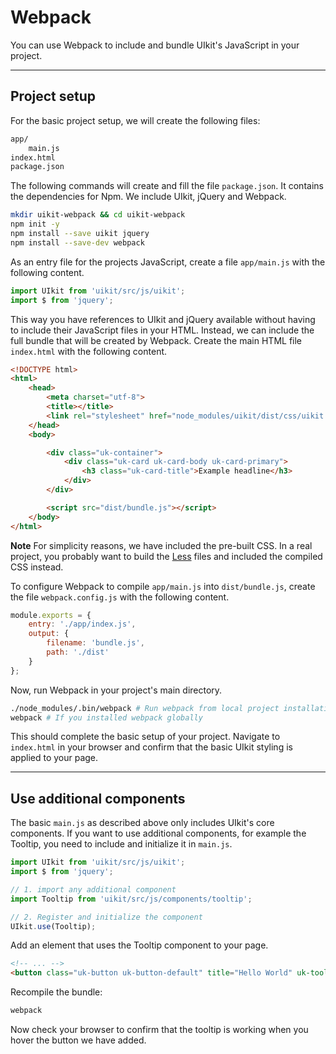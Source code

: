 # Webpack

You can use Webpack to include and bundle UIkit's JavaScript in your project.

***

## Project setup

For the basic project setup, we will create the following files:

```html
app/
    main.js
index.html
package.json
```

The following commands will create and fill the file `package.json`. It contains the dependencies for Npm. We include UIkit, jQuery and Webpack.

```sh
mkdir uikit-webpack && cd uikit-webpack
npm init -y
npm install --save uikit jquery
npm install --save-dev webpack
```

As an entry file for the projects JavaScript, create a file `app/main.js` with the following content.

```js
import UIkit from 'uikit/src/js/uikit';
import $ from 'jquery';
```

This way you have references to UIkit and jQuery available without having to include their JavaScript files in your HTML. Instead, we can include the full bundle that will be created by Webpack. Create the main HTML file `index.html` with the following content.

```html
<!DOCTYPE html>
<html>
    <head>
        <meta charset="utf-8">
        <title></title>
        <link rel="stylesheet" href="node_modules/uikit/dist/css/uikit.min.css">
    </head>
    <body>

        <div class="uk-container">
            <div class="uk-card uk-card-body uk-card-primary">
                <h3 class="uk-card-title">Example headline</h3>
            </div>
        </div>

        <script src="dist/bundle.js"></script>
    </body>
</html>
```

**Note** For simplicity reasons, we have included the pre-built CSS. In a real project, you probably want to build the [Less](less.md) files and included the compiled CSS instead.

To configure Webpack to compile `app/main.js` into `dist/bundle.js`, create the file `webpack.config.js` with the following content.

```js
module.exports = {
    entry: './app/index.js',
    output: {
        filename: 'bundle.js',
        path: './dist'
    }
};
```

Now, run Webpack in your project's main directory.

```sh
./node_modules/.bin/webpack # Run webpack from local project installation
webpack # If you installed webpack globally
```

This should complete the basic setup of your project. Navigate to `index.html` in your browser and confirm that the basic UIkit styling is applied to your page.

***

## Use additional components

The basic `main.js` as described above only includes UIkit's core components. If you want to use additional components, for example the Tooltip, you need to include and initialize it in `main.js`.

```js
import UIkit from 'uikit/src/js/uikit';
import $ from 'jquery';

// 1. import any additional component
import Tooltip from 'uikit/src/js/components/tooltip';  

// 2. Register and initialize the component
UIkit.use(Tooltip);
```

Add an element that uses the Tooltip component to your page.

```html
<!-- ... -->
<button class="uk-button uk-button-default" title="Hello World" uk-tooltip>Hover</button>
```

Recompile the bundle:

```sh
webpack
```

Now check your browser to confirm that the tooltip is working when you hover the button we have added.
